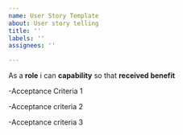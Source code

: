 ```yaml
---
name: User Story Template
about: User story telling
title: ''
labels: ''
assignees: ''

---
```


As a **role** i can **capability** so that **received benefit**

-Acceptance Criteria 1

-Acceptance criteria 2

-Acceptance criteria 3
